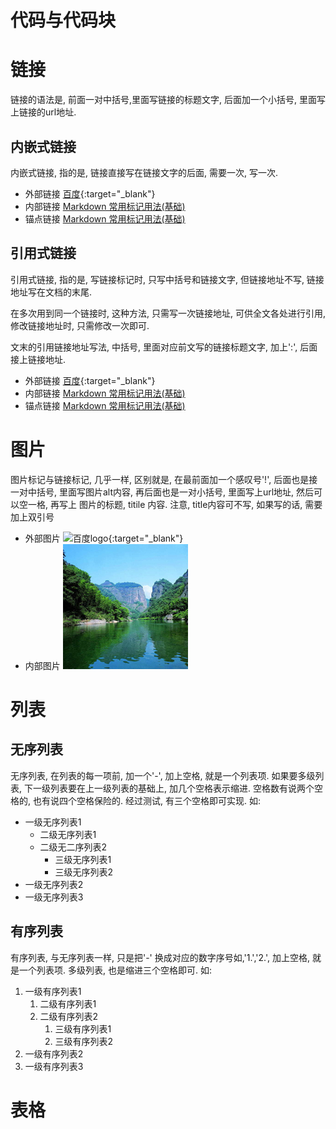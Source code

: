 # 代码与代码块


# 链接

链接的语法是, 前面一对中括号,里面写链接的标题文字, 后面加一个小括号, 里面写上链接的url地址.

## 内嵌式链接

内嵌式链接, 指的是, 链接直接写在链接文字的后面, 需要一次, 写一次.

- 外部链接 [百度](http://www.baidu.com){:target="_blank"}
- 内部链接 [Markdown 常用标记用法(基础)](markdown-a.md)
- 锚点链接 [Markdown 常用标记用法(基础)](markdown-a.md#段落)

## 引用式链接

引用式链接, 指的是, 写链接标记时, 只写中括号和链接文字, 但链接地址不写, 链接地址写在文档的末尾.

在多次用到同一个链接时, 这种方法, 只需写一次链接地址, 可供全文各处进行引用, 修改链接地址时, 只需修改一次即可.

文末的引用链接地址写法, 中括号, 里面对应前文写的链接标题文字, 加上':', 后面接上链接地址.

- 外部链接 [百度]{:target="_blank"}
- 内部链接 [Markdown 常用标记用法(基础)](markdown-a.md)
- 锚点链接 [Markdown 常用标记用法(基础)](markdown-a.md#段落)

[百度]:http://www.baidu.com
[Markdown 常用标记用法(基础)]:markdown_a.md
[Markdown 常用标记用法(基础)]:markdown-a.md#段落

# 图片

图片标记与链接标记, 几乎一样, 区别就是, 在最前面加一个感叹号'!', 后面也是接一对中括号, 里面写图片alt内容, 再后面也是一对小括号, 里面写上url地址, 然后可以空一格, 再写上 图片的标题, titile 内容. 注意, title内容可不写, 如果写的话, 需要加上双引号

- 外部图片 ![百度logo](https://www.baidu.com/img/bd_logo1.png "百度logo"){:target="_blank"}
- 内部图片 ![风景图片](images/fj5.jpg "风景")




# 列表

## 无序列表

无序列表, 在列表的每一项前, 加一个'-', 加上空格, 就是一个列表项. 如果要多级列表, 下一级列表要在上一级列表的基础上, 加几个空格表示缩进. 空格数有说两个空格的, 也有说四个空格保险的. 经过测试, 有三个空格即可实现. 如:

- 一级无序列表1
   - 二级无序列表1
   - 二级无二序列表2
      - 三级无序列表1
      - 三级无序列表2
- 一级无序列表2
- 一级无序列表3

## 有序列表

有序列表, 与无序列表一样, 只是把'-' 换成对应的数字序号如,'1.','2.', 加上空格, 就是一个列表项. 多级列表, 也是缩进三个空格即可. 如:

1. 一级有序列表1
   1. 二级有序列表1
   2. 二级有序列表2
      1. 三级有序列表1
      2. 三级有序列表2
2. 一级有序列表2
3. 一级有序列表3

# 表格